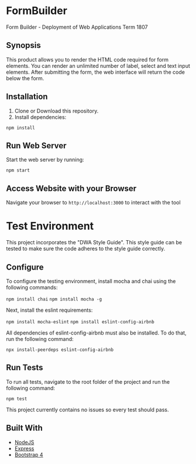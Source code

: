 # FormBuilder

Form Builder - Deployment of Web Applications Term 1807

## Synopsis
This product allows you to render the HTML code required for form elements. You can render an unlimited number of label, select and text input elements. After submitting the form, the web interface will return the code below the form.

## Installation
1. Clone or Download this repository.
2. Install dependencies:

`npm install`

## Run Web Server

Start the web server by running:

`npm start`

## Access Website with your Browser

Navigate your browser to `http://localhost:3000` to interact with the tool

# Test Environment

This project incorporates the "DWA Style Guide". This style guide can be tested to make sure the code adheres to the style guide correctly.

## Configure

To configure the testing environment, install mocha and chai using the following commands:

`npm install chai`
`npm install mocha -g`

Next, install the eslint requirements:

`npm install mocha-eslint`
`npm install eslint-config-airbnb`

All dependencies of eslint-config-airbnb must also be installed. To do that, run the following command:

`npx install-peerdeps eslint-config-airbnb`

## Run Tests

To run all tests, navigate to the root folder of the project and run the following command:

`npm test`

This project currently contains no issues so every test should pass.

## Built With

* [NodeJS](https://nodejs.org/)
* [Express](https://expressjs.com/)
* [Bootstrap 4](http://getbootstrap.com/)
